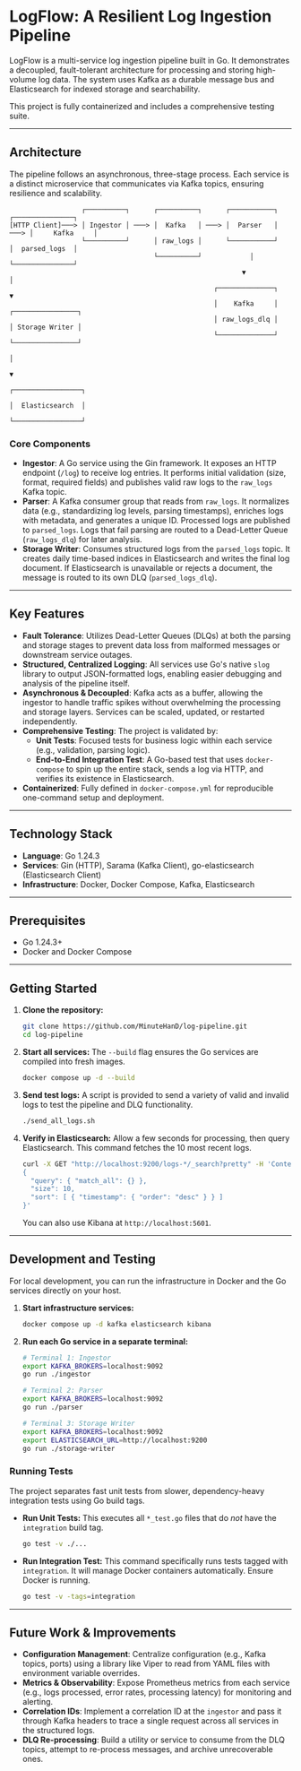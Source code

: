 # LogFlow: A Resilient Log Ingestion Pipeline

[](https://github.com/MinuteHanD/log-pipeline/actions/workflows/ci.yml)

LogFlow is a multi-service log ingestion pipeline built in Go. It demonstrates a decoupled, fault-tolerant architecture for processing and storing high-volume log data. The system uses Kafka as a durable message bus and Elasticsearch for indexed storage and searchability.

This project is fully containerized and includes a comprehensive testing suite.

-----

## Architecture

The pipeline follows an asynchronous, three-stage process. Each service is a distinct microservice that communicates via Kafka topics, ensuring resilience and scalability.

```
                  ┌──────────┐      ┌──────────┐      ┌───────────┐      ┌───────────────┐
[HTTP Client]───> │ Ingestor │ ───> │  Kafka   │ ───> │  Parser   │ ───> │     Kafka     │
                  └──────────┘      │ raw_logs │      └───────────┘      │  parsed_logs  │
                                    └──────────┘            │            └───────────────┘
                                                          ▼                     │
                                                   ┌──────────────┐             ▼
                                                   │    Kafka     │      ┌────────────────┐
                                                   │ raw_logs_dlq │      │ Storage Writer │
                                                   └──────────────┘      └────────────────┘
                                                                                  │
                                                                                  ▼
                                                                        ┌─────────────────┐
                                                                        │  Elasticsearch  │
                                                                        └─────────────────┘
```

### Core Components

  * **Ingestor**: A Go service using the Gin framework. It exposes an HTTP endpoint (`/log`) to receive log entries. It performs initial validation (size, format, required fields) and publishes valid raw logs to the `raw_logs` Kafka topic.
  * **Parser**: A Kafka consumer group that reads from `raw_logs`. It normalizes data (e.g., standardizing log levels, parsing timestamps), enriches logs with metadata, and generates a unique ID. Processed logs are published to `parsed_logs`. Logs that fail parsing are routed to a Dead-Letter Queue (`raw_logs_dlq`) for later analysis.
  * **Storage Writer**: Consumes structured logs from the `parsed_logs` topic. It creates daily time-based indices in Elasticsearch and writes the final log document. If Elasticsearch is unavailable or rejects a document, the message is routed to its own DLQ (`parsed_logs_dlq`).

-----

## Key Features

  * **Fault Tolerance**: Utilizes Dead-Letter Queues (DLQs) at both the parsing and storage stages to prevent data loss from malformed messages or downstream service outages.
  * **Structured, Centralized Logging**: All services use Go's native `slog` library to output JSON-formatted logs, enabling easier debugging and analysis of the pipeline itself.
  * **Asynchronous & Decoupled**: Kafka acts as a buffer, allowing the ingestor to handle traffic spikes without overwhelming the processing and storage layers. Services can be scaled, updated, or restarted independently.
  * **Comprehensive Testing**: The project is validated by:
      * **Unit Tests**: Focused tests for business logic within each service (e.g., validation, parsing logic).
      * **End-to-End Integration Test**: A Go-based test that uses `docker-compose` to spin up the entire stack, sends a log via HTTP, and verifies its existence in Elasticsearch.
  * **Containerized**: Fully defined in `docker-compose.yml` for reproducible one-command setup and deployment.

-----

## Technology Stack

  * **Language**: Go 1.24.3
  * **Services**: Gin (HTTP), Sarama (Kafka Client), go-elasticsearch (Elasticsearch Client)
  * **Infrastructure**: Docker, Docker Compose, Kafka, Elasticsearch

-----

## Prerequisites

  * Go 1.24.3+
  * Docker and Docker Compose

-----

## Getting Started

1.  **Clone the repository:**

    ```bash
    git clone https://github.com/MinuteHanD/log-pipeline.git
    cd log-pipeline
    ```

2.  **Start all services:**
    The `--build` flag ensures the Go services are compiled into fresh images.

    ```bash
    docker compose up -d --build
    ```

3.  **Send test logs:**
    A script is provided to send a variety of valid and invalid logs to test the pipeline and DLQ functionality.

    ```bash
    ./send_all_logs.sh
    ```

4.  **Verify in Elasticsearch:**
    Allow a few seconds for processing, then query Elasticsearch. This command fetches the 10 most recent logs.

    ```bash
    curl -X GET "http://localhost:9200/logs-*/_search?pretty" -H 'Content-Type: application/json' -d'
    {
      "query": { "match_all": {} },
      "size": 10,
      "sort": [ { "timestamp": { "order": "desc" } } ]
    }'
    ```

    You can also use Kibana at `http://localhost:5601`.

-----

## Development and Testing

For local development, you can run the infrastructure in Docker and the Go services directly on your host.

1.  **Start infrastructure services:**

    ```bash
    docker compose up -d kafka elasticsearch kibana
    ```

2.  **Run each Go service in a separate terminal:**

    ```bash
    # Terminal 1: Ingestor
    export KAFKA_BROKERS=localhost:9092
    go run ./ingestor

    # Terminal 2: Parser
    export KAFKA_BROKERS=localhost:9092
    go run ./parser

    # Terminal 3: Storage Writer
    export KAFKA_BROKERS=localhost:9092
    export ELASTICSEARCH_URL=http://localhost:9200
    go run ./storage-writer
    ```

### Running Tests

The project separates fast unit tests from slower, dependency-heavy integration tests using Go build tags.

  * **Run Unit Tests:**
    This executes all `*_test.go` files that do *not* have the `integration` build tag.

    ```bash
    go test -v ./...
    ```

  * **Run Integration Test:**
    This command specifically runs tests tagged with `integration`. It will manage Docker containers automatically. Ensure Docker is running.

    ```bash
    go test -v -tags=integration
    ```

-----

## Future Work & Improvements

  * **Configuration Management**: Centralize configuration (e.g., Kafka topics, ports) using a library like Viper to read from YAML files with environment variable overrides.
  * **Metrics & Observability**: Expose Prometheus metrics from each service (e.g., logs processed, error rates, processing latency) for monitoring and alerting.
  * **Correlation IDs**: Implement a correlation ID at the `ingestor` and pass it through Kafka headers to trace a single request across all services in the structured logs.
  * **DLQ Re-processing**: Build a utility or service to consume from the DLQ topics, attempt to re-process messages, and archive unrecoverable ones.